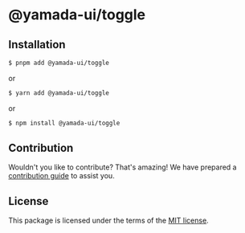 # @yamada-ui/toggle

## Installation

```sh
$ pnpm add @yamada-ui/toggle
```

or

```sh
$ yarn add @yamada-ui/toggle
```

or

```sh
$ npm install @yamada-ui/toggle
```

## Contribution

Wouldn't you like to contribute? That's amazing! We have prepared a [contribution guide](./CONTRIBUTING.md) to assist you.

## License

This package is licensed under the terms of the
[MIT license](https://github.com/yamada-ui/yamada-ui/blob/main/LICENSE).
